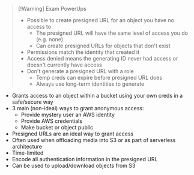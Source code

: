 >[!Warning] Exam PowerUps
> - Possible to create presigned URL for an object you have no access to
> 	- The presigned URL will have the same level of access you do (e.g. none)
> 	- Can create presigned URLs for objects that don't exist
> - Permissions match the identity that created it
> - Access denied means the generating ID never had access or doesn't currently have access
> - Don't generate a presigned URL with a role
> 	- Temp creds can expire before presigned URL does
> 	- Always use long-term identities to generate

- Grants access to an object within a bucket using your own creds in a safe/secure way
- 3 main (non-ideal) ways to grant anonymous access:
	- Provide mystery user an AWS identity
	- Provide AWS credentials
	- Make bucket or object public
- Presigned URLs are an ideal way to grant access
- Often used when offloading media into S3 or as part of serverless architecture
- Time-limited
- Encode all authentication information in the presigned URL
- Can be used to upload/download objects from S3